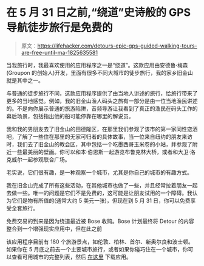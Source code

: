 # 在 5 月 31 日之前,“绕道”史诗般的 GPS 导航徒步旅行是免费的

> 原文：<https://lifehacker.com/detours-epic-gps-guided-walking-tours-are-free-until-ma-1825635581>

当我旅行时，我最喜欢使用的应用程序之一是“绕道”。这款应用由安德鲁·梅森(Groupon 的创始人)开发，里面有很多不同大城市的徒步旅行，我的家乡旧金山就是其中之一。



与普通的徒步旅行不同，这款应用程序提供了由当地人讲述的旅行，给旅行带来了更多的当地感觉。例如，我的旧金山渔人码头之旅有一部分是由一位当地渔民讲述的。不是向你展示普通的旅游陷阱，音频导游让我看到了真正的渔民在码头工作的幕后场景，包括指出他的船可能停靠在哪里的解说员。

我和我的男朋友去了旧金山的田德隆区，在那里我们参观了该市的第一家同性恋酒吧，了解了一些住在那里的无家可归者的具体故事，当一位来自纽约的朋友来访时，我们去了旧金山的教会区，其中包括一个吃墨西哥玉米卷的小站，并参观了附近一些最美丽的壁画。你可以和本·伯恩斯一起游览布鲁克林大桥，或者和大卫·洛克威尔一起参观联合广场。

老实说，它们很有趣，是一种观察一个城市，尤其是你自己的城市的有趣方式。

我在旧金山完成了所有这些活动，在其他城市也做了一些，并且经常拉着朋友一起去做一些。唯一的问题是它们不是免费的，这可能是让朋友试用的一个障碍。我认为它们是物有所值的(通常大约 5 美元一张)，但现在到 5 月 31 日，你可以免费享受全套旅行。

免费交易的到来是因为绕道最近被 Bose 收购。Bose 计划最终将 Detour 的内容整合到一个增强现实应用中，但在此之前

该应用程序目前有 180 个旅游景点，如伦敦、柏林、首尔、新奥尔良和波士顿。如果你在 5 月底之前去一个主要城市旅行，或者如果你碰巧住在一个城市，你可以查看可用城市的完整列表，然后 [在这里](https://www.detour.com/) 下载应用。